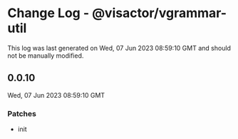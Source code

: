 # Change Log - @visactor/vgrammar-util

This log was last generated on Wed, 07 Jun 2023 08:59:10 GMT and should not be manually modified.

## 0.0.10
Wed, 07 Jun 2023 08:59:10 GMT

### Patches

- init

